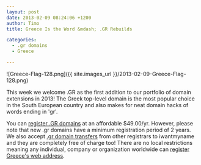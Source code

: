 ```yaml
---
layout: post
date: 2013-02-09 08:24:06 +1200
author: Timo
title: Greece Is the Word &mdash; .GR Rebuilds

categories:
  - .gr domains
  - Greece

---
```


![Greece-Flag-128.png]({{ site.images_url }}/2013-02-09-Greece-Flag-128.png)

This week we welcome .GR as the first addition to our portfolio of domain extensions in 2013! The Greek top-level domain is the most popular choice in the South European country and also makes for neat domain hacks of words ending in 'gr'.

You can [register .GR domains](https://iwantmyname.com/domains/gr-greek-domain-name-registration-for-greece) at an affordable $49.00/yr. However, please note that new .gr domains have a minimum registration period of 2 years. We also accept [.gr domain transfers](https://iwantmyname.com/domains/gr-domain-registrar-transfer-greece) from other registrars to iwantmyname and they are completely free of charge too! There are no local restrictions meaning any individual, company or organization worldwide can [register Greece's web address](https://iwantmyname.com/domains/gr-greek-domain-name-registration-for-greece).
